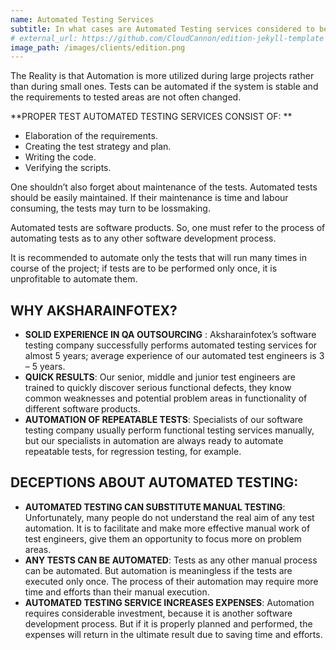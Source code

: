 ```yaml
---
name: Automated Testing Services
subtitle: In what cases are Automated Testing services considered to be suitable?
# external_url: https://github.com/CloudCannon/edition-jekyll-template
image_path: /images/clients/edition.png
---
```


The Reality is that Automation is more utilized during large projects rather than during small ones. Tests can be automated if the system is stable and the requirements to tested areas are not often changed.

**PROPER TEST AUTOMATED TESTING SERVICES CONSIST OF: **
* Elaboration of the requirements.
* Creating the test strategy and plan.
* Writing the code.
* Verifying the scripts.

One shouldn’t also forget about maintenance of the tests. Automated tests should be easily maintained. If their maintenance is time and labour consuming, the tests may turn to be lossmaking.

Automated tests are software products. So, one must refer to the process of automating tests as to any other software development process.

It is recommended to automate only the tests that will run many times in course of the project; if tests are to be performed only once, it is unprofitable to automate them.

## WHY AKSHARAINFOTEX?

* **SOLID EXPERIENCE IN QA OUTSOURCING** : Aksharainfotex’s software testing company successfully performs automated testing services for almost 5 years; average experience of our automated test engineers is 3 – 5 years.
* **QUICK RESULTS**: Our senior, middle and junior test engineers are trained to quickly discover serious functional defects, they know common weaknesses and potential  problem areas in functionality of different software products.
* **AUTOMATION OF REPEATABLE TESTS**: Specialists of our software testing company usually perform functional testing services manually, but our specialists in automation are always ready to automate repeatable tests, for regression testing, for example.

## DECEPTIONS ABOUT AUTOMATED TESTING:

* **AUTOMATED TESTING CAN SUBSTITUTE MANUAL TESTING**: Unfortunately, many people do not understand the real aim of any test automation. It is to facilitate and make more effective manual work of test engineers, give them an opportunity to focus more on problem areas.
* **ANY TESTS CAN BE AUTOMATED**: Tests as any other manual process can be automated. But automation is meaningless if the tests are executed only once. The process of their automation may require more time and efforts than their manual execution.
* **AUTOMATED TESTING SERVICE INCREASES EXPENSES**: Automation requires considerable investment, because it is another software development process. But if it is properly planned and performed, the expenses will return in the ultimate result due to saving time and efforts.



